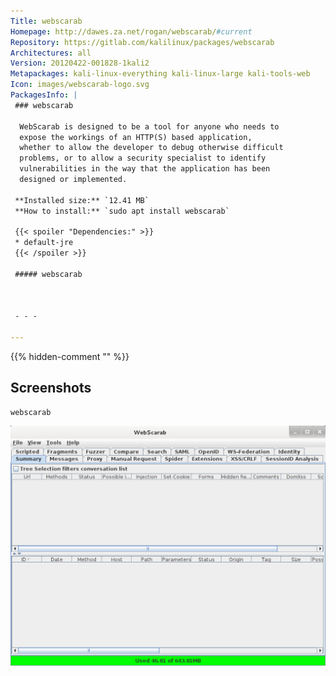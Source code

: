 ```yaml
---
Title: webscarab
Homepage: http://dawes.za.net/rogan/webscarab/#current
Repository: https://gitlab.com/kalilinux/packages/webscarab
Architectures: all
Version: 20120422-001828-1kali2
Metapackages: kali-linux-everything kali-linux-large kali-tools-web 
Icon: images/webscarab-logo.svg
PackagesInfo: |
 ### webscarab
 
  WebScarab is designed to be a tool for anyone who needs to
  expose the workings of an HTTP(S) based application,
  whether to allow the developer to debug otherwise difficult
  problems, or to allow a security specialist to identify
  vulnerabilities in the way that the application has been
  designed or implemented.
 
 **Installed size:** `12.41 MB`  
 **How to install:** `sudo apt install webscarab`  
 
 {{< spoiler "Dependencies:" >}}
 * default-jre
 {{< /spoiler >}}
 
 ##### webscarab
 
 
 
 - - -
 
---
```

{{% hidden-comment "<!--Do not edit anything above this line-->" %}}

## Screenshots

```
webscarab
```

![webscarab](images/webscarab.png)
